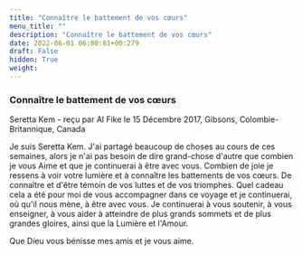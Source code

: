 ```yaml
---
title: "Connaître le battement de vos cœurs"
menu_title: ""
description: "Connaître le battement de vos cœurs"
date: 2022-06-01 06:00:01+00:279
draft: False
hidden: True
weight:
---
```

### Connaître le battement de vos cœurs

Seretta Kem - reçu par Al Fike le 15 Décembre 2017, Gibsons, Colombie-Britannique, Canada

Je suis Seretta Kem. J'ai partagé beaucoup de choses au cours de ces semaines, alors je n'ai pas besoin de dire grand-chose d'autre que combien je vous Aime et que je continuerai à être avec vous. Combien de joie je ressens à voir votre lumière et à connaître les battements de vos cœurs. De connaître et d'être témoin de vos luttes et de vos triomphes. Quel cadeau cela a été pour moi de vous accompagner dans ce voyage et je continuerai, où qu'il nous mène, à être avec vous. Je continuerai à vous soutenir, à vous enseigner, à vous aider à atteindre de plus grands sommets et de plus grandes gloires, ainsi que la Lumière et l'Amour.

Que Dieu vous bénisse mes amis et je vous aime.
